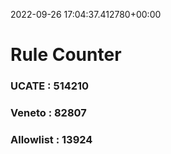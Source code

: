 2022-09-26 17:04:37.412780+00:00
# Rule Counter 
 ### UCATE : 514210

 ### Veneto : 82807

 ### Allowlist : 13924
